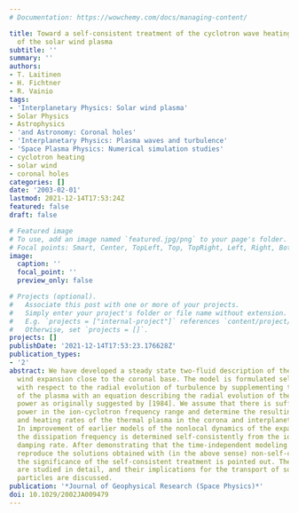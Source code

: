 ```yaml
---
# Documentation: https://wowchemy.com/docs/managing-content/

title: Toward a self-consistent treatment of the cyclotron wave heating and acceleration
  of the solar wind plasma
subtitle: ''
summary: ''
authors:
- T. Laitinen
- H. Fichtner
- R. Vainio
tags:
- 'Interplanetary Physics: Solar wind plasma'
- Solar Physics
- Astrophysics
- 'and Astronomy: Coronal holes'
- 'Interplanetary Physics: Plasma waves and turbulence'
- 'Space Plasma Physics: Numerical simulation studies'
- cyclotron heating
- solar wind
- coronal holes
categories: []
date: '2003-02-01'
lastmod: 2021-12-14T17:53:24Z
featured: false
draft: false

# Featured image
# To use, add an image named `featured.jpg/png` to your page's folder.
# Focal points: Smart, Center, TopLeft, Top, TopRight, Left, Right, BottomLeft, Bottom, BottomRight.
image:
  caption: ''
  focal_point: ''
  preview_only: false

# Projects (optional).
#   Associate this post with one or more of your projects.
#   Simply enter your project's folder or file name without extension.
#   E.g. `projects = ["internal-project"]` references `content/project/deep-learning/index.md`.
#   Otherwise, set `projects = []`.
projects: []
publishDate: '2021-12-14T17:53:23.176628Z'
publication_types:
- '2'
abstract: We have developed a steady state two-fluid description of the radial solar
  wind expansion close to the coronal base. The model is formulated self-consistently
  with respect to the radial evolution of turbulence by supplementing the moment equations
  of the plasma with an equation describing the radial evolution of the Alfvén wave
  power as originally suggested by [1984]. We assume that there is sufficient wave
  power in the ion-cyclotron frequency range and determine the resulting acceleration
  and heating rates of the thermal plasma in the corona and interplanetary space.
  In improvement of earlier models of the nonlocal dynamics of the expanding corona,
  the dissipation frequency is determined self-consistently from the ion-cyclotron
  damping rate. After demonstrating that the time-independent modeling can correctly
  reproduce the solutions obtained with (in the above sense) non-self-consistent models,
  the significance of the self-consistent treatment is pointed out. The new solutions
  are studied in detail, and their implications for the transport of solar energetic
  particles are discussed.
publication: '*Journal of Geophysical Research (Space Physics)*'
doi: 10.1029/2002JA009479
---
```

